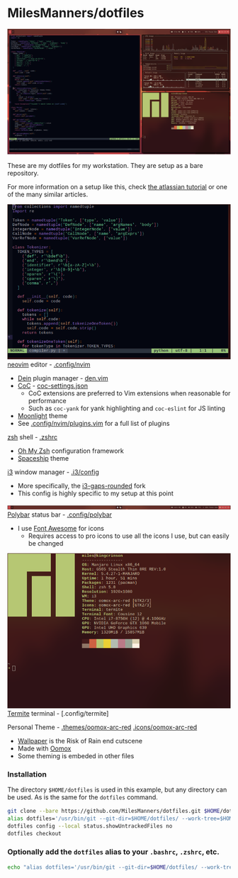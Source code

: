 # MilesManners/dotfiles

![screenshot](screenshot.png)

These are my dotfiles for my workstation. They are setup as a bare repository.

For more information on a setup like this, check [the atlassian tutorial](https://www.atlassian.com/git/tutorials/dotfiles) or one of the many similar articles.

![neovim screenshot](neovim.png)
[neovim](https://neovim.io/) editor - [.config/nvim](.config/nvim)
- [Dein](https://github.com/Shougo/dein.vim) plugin manager - [den.vim](.config/nvim/dein.vim)
- [CoC](https://github.com/neoclide/coc.nvim) - [coc-settings.json](.config/nvim/coc-settings.json)
  - CoC extensions are preferred to Vim extensions when reasonable for performance
  - Such as `coc-yank` for yank highlighting and `coc-eslint` for JS linting
- [Moonlight](http://vimcolors.com/1189/moonlight/dark) theme
- See [.config/nvim/plugins.vim](.config/nvim/plugins.vim) for a full list of plugins

[zsh](https://www.zsh.org/) shell - [.zshrc](.zshrc)
- [Oh My Zsh](https://ohmyz.sh/) configuration framework
- [Spaceship](https://denysdovhan.com/spaceship-prompt/) theme

[i3](https://i3wm.org/) window manager - [.i3/config](.i3)
- More specifically, the [i3-gaps-rounded](https://github.com/resloved/i3) fork
- This config is highly specific to my setup at this point

![Polybar screenshot](polybar.png)
[Polybar](https://github.com/polybar/polybar) status bar - [.config/polybar](.config/polybar)
- I use [Font Awesome](https://fontawesome.com/) for icons
  - Requires access to pro icons to use all the icons I use, but can easily be changed

![Termite Screenshot](termite.png)
[Termite](https://github.com/thestinger/termite) terminal - [.config/termite]

Personal Theme - [.themes/oomox-arc-red](.themes/oomox-arc-red) [.icons/oomox-arc-red](.icons/oomox-arc-red)
- [Wallpaper](https://i.imgur.com/19oujdw.png) is the Risk of Rain end cutscene
- Made with [Oomox](https://github.com/themix-project/oomox)
- Some theming is embeded in other files

### Installation
The directory `$HOME/dotfiles` is used in this example, but any directory can be used.
As is the same for the `dotfiles` command.
```bash
git clone --bare https://github.com/MilesManners/dotfiles.git $HOME/dotfiles
alias dotfiles='/usr/bin/git --git-dir=$HOME/dotfiles/ --work-tree=$HOME'
dotfiles config --local status.showUntrackedFiles no
dotfiles checkout
```

### Optionally add the `dotfiles` alias to your `.bashrc`, `.zshrc`, etc.
```bash
echo "alias dotfiles='/usr/bin/git --git-dir=$HOME/dotfiles/ --work-tree=$HOME'" >> $HOME/.zshrc
```
